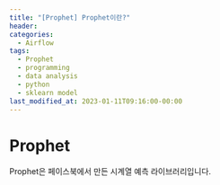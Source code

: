 ```yaml
---
title: "[Prophet] Prophet이란?"
header:
categories:
  - Airflow
tags:
  - Prophet
  - programming
  - data analysis
  - python
  - sklearn model
last_modified_at: 2023-01-11T09:16:00-00:00
---
```


# Prophet
Prophet은 페이스북에서 만든 시계열 예측 라이브러리입니다. 